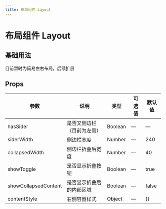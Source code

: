 ```yaml
---
title: 布局组件 Layout
---
```


<f-back-top></f-back-top>

# 布局组件 Layout

## 基础用法

目前暂时为简易左右布局，后续扩展

<preview path="./demo/Layout/Basic.vue"></preview>

## Props

| 参数                 | 说明                       | 类型    | 可选值 | 默认值 |
| -------------------- | -------------------------- | ------- | ------ | ------ |
| hasSider             | 是否又侧边栏（目前为左侧） | Boolean | —      | —      |
| siderWidth           | 侧边栏宽度                 | Number  | —      | 240    |
| collapsedWidth       | 侧边栏折叠后宽度           | Number  | —      | 40     |
| showToggle           | 是否显示折叠按钮           | Boolean | —      | true   |
| showCollapsedContent | 是否显示折叠后的内部区域   | Boolean | —      | false  |
| contentStyle         | 右侧容器样式               | Object  | —      | {}     |
